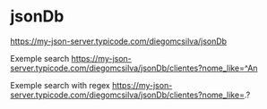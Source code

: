 # jsonDb

https://my-json-server.typicode.com/diegomcsilva/jsonDb


Exemple search
https://my-json-server.typicode.com/diegomcsilva/jsonDb/clientes?nome_like=^An

Exemple search with regex
https://my-json-server.typicode.com/diegomcsilva/jsonDb/clientes?nome_like=.?
